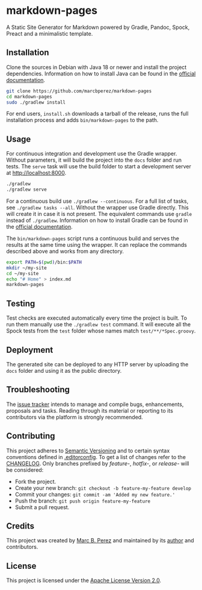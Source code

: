 # markdown-pages

A Static Site Generator for Markdown powered by Gradle, Pandoc, Spock, Preact
and a minimalistic template.

## Installation

Clone the sources in Debian with Java 18 or newer and install the project
dependencies. Information on how to install Java can be found in the
[official documentation][install-java].

```bash
git clone https://github.com/marcbperez/markdown-pages
cd markdown-pages
sudo ./gradlew install
```

For end users, `install.sh` downloads a tarball of the release, runs the full 
installation process and adds `bin/markdown-pages` to the path.

## Usage

For continuous integration and development use the Gradle wrapper. Without
parameters, it will build the project into the `docs` folder and run tests. The
`serve` task will use the build folder to start a development server at
[http://localhost:8000][dev-server].

```bash
./gradlew
./gradlew serve
```

For a continuous build use `./gradlew --continuous`. For a full list of tasks,
see `./gradlew tasks --all`. Without the wrapper use Gradle directly. This will
create it in case it is not present. The equivalent commands use `gradle`
instead of `./gradlew`. Information on how to install Gradle can be found in the
[official documentation](install-gradle).

The `bin/markdown-pages` script runs a continuous build and serves the results
at the same time using the wrapper. It can replace the commands described above
and works from any directory.

```bash
export PATH=$(pwd)/bin:$PATH
mkdir ~/my-site
cd ~/my-site
echo "# Home" > index.md
markdown-pages
```

## Testing

Test checks are executed automatically every time the project is built. To run 
them manually use the `./gradlew test` command. It will execute all the Spock
tests from the `test` folder whose names match `test/**/*Spec.groovy`.

## Deployment

The generated site can be deployed to any HTTP server by uploading the `docs` 
folder and using it as the public directory.

## Troubleshooting

The [issue tracker][issue-tracker] intends to manage and compile bugs,
enhancements, proposals and tasks. Reading through its material or reporting to
its contributors via the platform is strongly recommended.

## Contributing

This project adheres to [Semantic Versioning][semver] and to certain syntax
conventions defined in [.editorconfig][editorconfig]. To get a list of changes
refer to the [CHANGELOG][changelog]. Only branches prefixed by *feature-*,
*hotfix-*, or *release-* will be considered:

  - Fork the project.
  - Create your new branch: `git checkout -b feature-my-feature develop`
  - Commit your changes: `git commit -am 'Added my new feature.'`
  - Push the branch: `git push origin feature-my-feature`
  - Submit a pull request.

## Credits

This project was created by [Marc B. Perez][author] and maintained by its
[author][author] and contributors.

## License

This project is licensed under the [Apache License Version 2.0][license].

[author]: https://marcbperez.github.io
[issue-tracker]: https://github.com/marcbperez/markdown-pages/issues
[editorconfig]: .editorconfig
[changelog]: CHANGELOG.md
[license]: LICENSE
[semver]: http://semver.org
[install-gradle]: https://gradle.org/install
[install-java]: https://wiki.debian.org/Java#Quick_Install_Guide
[markdown-pages]: https://github.com/marcbperez/markdown-pages
[dev-server]: http://localhost:8000
